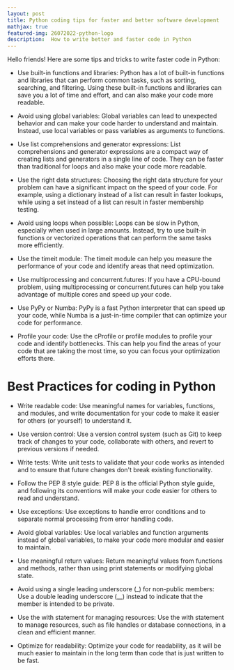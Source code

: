 ```yaml
---
layout: post
title: Python coding tips for faster and better software development
mathjax: true
featured-img: 26072022-python-logo
description:  How to write better and faster code in Python
---
```


Hello friends! Here are some tips and tricks to write faster code in Python:

* Use built-in functions and libraries: Python has a lot of built-in functions and libraries that can perform common tasks, such as sorting, searching, and filtering. Using these built-in functions and libraries can save you a lot of time and effort, and can also make your code more readable.

* Avoid using global variables: Global variables can lead to unexpected behavior and can make your code harder to understand and maintain. Instead, use local variables or pass variables as arguments to functions.

* Use list comprehensions and generator expressions: List comprehensions and generator expressions are a compact way of creating lists and generators in a single line of code. They can be faster than traditional for loops and also make your code more readable.

* Use the right data structures: Choosing the right data structure for your problem can have a significant impact on the speed of your code. For example, using a dictionary instead of a list can result in faster lookups, while using a set instead of a list can result in faster membership testing.

* Avoid using loops when possible: Loops can be slow in Python, especially when used in large amounts. Instead, try to use built-in functions or vectorized operations that can perform the same tasks more efficiently.

* Use the timeit module: The timeit module can help you measure the performance of your code and identify areas that need optimization.

* Use multiprocessing and concurrent.futures: If you have a CPU-bound problem, using multiprocessing or concurrent.futures can help you take advantage of multiple cores and speed up your code.

* Use PyPy or Numba: PyPy is a fast Python interpreter that can speed up your code, while Numba is a just-in-time compiler that can optimize your code for performance.

* Profile your code: Use the cProfile or profile modules to profile your code and identify bottlenecks. This can help you find the areas of your code that are taking the most time, so you can focus your optimization efforts there.

# Best Practices for coding in Python

* Write readable code: Use meaningful names for variables, functions, and modules, and write documentation for your code to make it easier for others (or yourself) to understand it.

* Use version control: Use a version control system (such as Git) to keep track of changes to your code, collaborate with others, and revert to previous versions if needed.

* Write tests: Write unit tests to validate that your code works as intended and to ensure that future changes don't break existing functionality.

* Follow the PEP 8 style guide: PEP 8 is the official Python style guide, and following its conventions will make your code easier for others to read and understand.

* Use exceptions: Use exceptions to handle error conditions and to separate normal processing from error handling code.

* Avoid global variables: Use local variables and function arguments instead of global variables, to make your code more modular and easier to maintain.

* Use meaningful return values: Return meaningful values from functions and methods, rather than using print statements or modifying global state.

* Avoid using a single leading underscore (_) for non-public members: Use a double leading underscore (__) instead to indicate that the member is intended to be private.

* Use the with statement for managing resources: Use the with statement to manage resources, such as file handles or database connections, in a clean and efficient manner.

* Optimize for readability: Optimize your code for readability, as it will be much easier to maintain in the long term than code that is just written to be fast.


